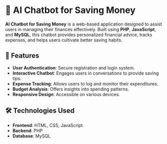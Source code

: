# 💬 AI Chatbot for Saving Money

**AI Chatbot for Saving Money** is a web-based application designed to assist users in managing their finances effectively. Built using **PHP**, **JavaScript**, and **MySQL**, this chatbot provides personalized financial advice, tracks expenses, and helps users cultivate better saving habits.

## 🚀 Features

- **User Authentication**: Secure registration and login system.
- **Interactive Chatbot**: Engages users in conversations to provide saving tips.
- **Expense Tracking**: Allows users to log and monitor their expenditures.
- **Budget Analysis**: Offers insights into spending patterns.
- **Responsive Design**: Accessible on various devices.

## 🛠️ Technologies Used

- **Frontend**: HTML, CSS, JavaScript
- **Backend**: PHP
- **Database**: MySQL
